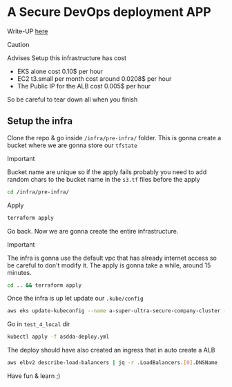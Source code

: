 # A Secure DevOps deployment APP

Write-UP [here](https://omniscient-leech-632.notion.site/ASDDA-an-EKS-CTF-556d8d26760247a0bbc6fda278d92a94?pvs=4)


> [!CAUTION]
> Advises Setup this infrastructure has cost

- EKS alone cost 0.10$ per hour
- EC2 t3.small per month cost around 0.0208$ per hour
- The Public IP for the ALB cost 0.005$ per hour

So be careful to tear down all when you finish


## Setup the infra
Clone the repo & go inside `/infra/pre-infra/` folder. This is gonna create a bucket where we are gonna store our `tfstate`

> [!IMPORTANT]
> Bucket name are unique so if the apply fails probably you need to add random chars to the bucket name in the `s3.tf` files before the apply


```bash
cd /infra/pre-infra/
```

Apply

```bash
terraform apply
```

Go back. Now we are gonna create the entire infrastructure.
> [!IMPORTANT]
> The infra is gonna use the default vpc that has already internet access so be careful to don't modify it. The apply is gonna take a while, around 15 minutes.

```bash
cd .. && terraform apply
```

Once the infra is up let update our `.kube/config`

```bash
aws eks update-kubeconfig --name a-super-ultra-secure-company-cluster --alias a-super-ultra-secure-company-cluster
```

Go in `test_4_local` dir

```bash
kubectl apply -f asdda-deploy.yml
```

The deploy should have also created an ingress that in auto create a ALB

```bash
aws elbv2 describe-load-balancers | jq -r .LoadBalancers.[0].DNSName
```

Have fun & learn ;)